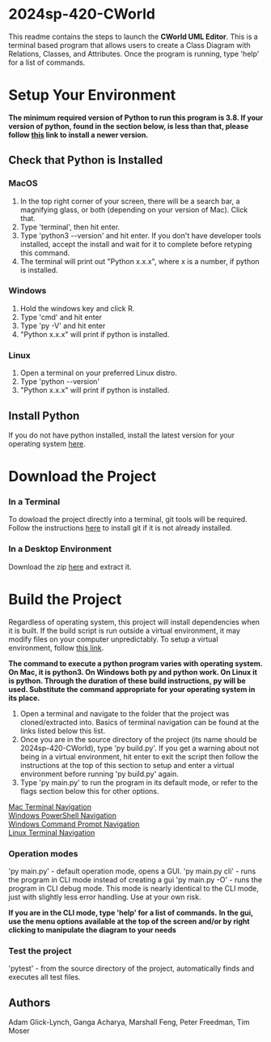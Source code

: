 # 2024sp-420-CWorld

This readme contains the steps to launch the **CWorld UML Editor**. This is a terminal based program that allows users to create a Class Diagram with Relations, Classes, and Attributes. Once the program is running, type 'help' for a list of commands.

# Setup Your Environment
<B>The minimum required version of Python to run this program is 3.8. If your version of python, found in the section below, is less than that, please follow [this](https://www.python.org/downloads/) link to install a newer version. </B>

## Check that Python is Installed

### MacOS
<ol>
<li> In the top right corner of your screen, there will be a search bar, a magnifying glass, or both (depending on your version of Mac). Click that.
<li> Type 'terminal', then hit enter.
<li> Type 'python3 --version' and hit enter. If you don't have developer tools installed, accept the install and wait for it to complete before retyping this command.
<li> The terminal will print out "Python x.x.x", where x is a number, if python is installed.
</ol>

### Windows
<ol>
<li> Hold the windows key and click R.
<li> Type 'cmd' and hit enter
<li> Type 'py -V' and hit enter
<li> "Python x.x.x" will print if python is installed.
</ol>

### Linux
<ol>
<li> Open a terminal on your preferred Linux distro.
<li> Type 'python --version'
<li> "Python x.x.x" will print if python is installed.
</ol>

## Install Python
If you do not have python installed, install the latest version for your operating system [here](https://www.python.org/downloads/).

# Download the Project

### In a Terminal
To dowload the project directly into a terminal, git tools will be required. Follow the instructions [here](https://github.com/git-guides/install-git) to install git if it is not already installed.

### In a Desktop Environment
Download the zip [here](https://github.com/mucsci-students/2024sp-420-CWorld/archive/refs/heads/main.zip) and extract it.


# Build the Project

Regardless of operating system, this project will install dependencies when it is built. If the build script is run outside a virtual environment, it may modify files on your computer unpredictably. To setup a virtual environment, follow [this link](https://docs.python.org/3/library/venv.html).

**The command to execute a python program varies with operating system. On Mac, it is python3. On Windows both py and python work. On Linux it is python. Through the duration of these build instructions, py will be used. Substitute the command appropriate for your operating system in its place.**

<ol>
<li> Open a terminal and navigate to the folder that the project was cloned/extracted into. Basics of terminal navigation can be found at the links listed below this list. 
<li> Once you are in the source directory of the project (its name should be 2024sp-420-CWorld), type 'py build.py'. If you get a warning about not being in a virtual environment, hit enter to exit the script then follow the instructions at the top of this section to setup and enter a virtual environment before running 'py build.py' again.
<li> Type 'py main.py' to run the program in its default mode, or refer to the flags section below this for other options.
</ol>

[Mac Terminal Navigation](https://www.macworld.com/article/221277/command-line-navigating-files-folders-mac-terminal.html) \
[Windows PowerShell Navigation](https://wiki.communitydata.science/Windows_terminal_navigation) \
[Windows Command Prompt Navigation](https://www.digitalcitizen.life/command-prompt-how-use-basic-commands/) \
[Linux Terminal Navigation](https://www.linode.com/docs/guides/linux-navigation-commands/)

### Operation modes
'py main.py'     - default operation mode, opens a GUI. 
'py main.py cli' - runs the program in CLI mode instead of creating a gui
'py main.py -O'  - runs the program in CLI debug mode. This mode is nearly identical to the CLI mode, just with slightly less error handling. Use at your own risk. 

**If you are in the CLI mode, type 'help' for a list of commands.**
**In the gui, use the menu options available at the top of the screen and/or by right clicking to manipulate the diagram to your needs**

### Test the project
'pytest'         - from the source directory of the project, automatically finds and executes all test files.

## Authors
Adam Glick-Lynch, Ganga Acharya, Marshall Feng, Peter Freedman, Tim Moser
